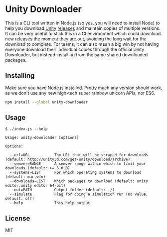 # Unity Downloader

This is a CLI tool written in Node.js (so yes, you will need to install Node) to help you
download [Unity](http://unity3d.com/) [releases](http://unity3d.com/get-unity/download/archive)
and maintain copies of multiple versions. It can be very useful to stick this in a CI environment
which could download new releases the moment they are out, avoiding the long wait for the
download to complete. For teams, it can also mean a big win by not having everyone download their
individual copies through the official Unity Downloader, but instead installing from the same
shared downloaded packages.

## Installing

Make sure you have Node.js installed. Pretty much any version should work, as we don't use any
new high-tech super rainbow unicorn APIs, nor ES6.

```sh
npm install --global unity-downloader
```

## Usage

```
$ ./index.js --help

Usage: unity-downloader [options]

Options:

  --url=URL           The URL that will be scraped for downloads (default: http://unity3d.com/get-unity/download/archive)
  --semver=RANGE      A semver range within which to limit your downloads (default: >= 5.0.0)
  --systems=LIST      For which operating systems to download (default: mac,win)
  --downloads=LIST    Which packages to download (default: unity editor,unity editor 64-bit)
  --out=PATH          Output folder (default: ./)
  --simulate          Flag for doing a simulation run (no value, default: off)
  --help              This help output
```

## License

MIT
